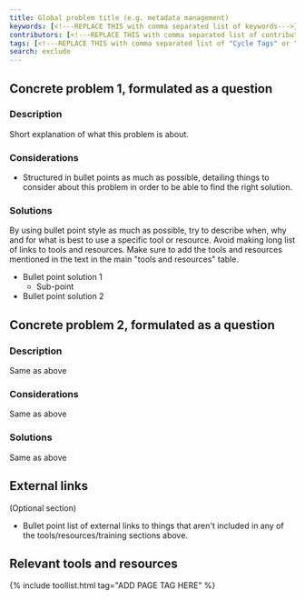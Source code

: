 ```yaml
---
title: Global problem title (e.g. metadata management)
keywords: [<!---REPLACE THIS with comma separated list of keywords--->]
contributors: [<!---REPLACE THIS with comma separated list of contributors--->]
tags: [<!---REPLACE THIS with comma separated list of "Cycle Tags" or "Role Tags"--->]
search: exclude
---
```


## Concrete problem 1, formulated as a question <!-- example: what is the best way to name a file?-->
 
### Description <!-- do not delete this heading and write your text below it -->

Short explanation of what this problem is about.

### Considerations <!-- do not delete this heading and write your text below it -->

* Structured in bullet points as much as possible, detailing things to consider about this problem in order to be able to find the right solution.

### Solutions <!-- do not delete this heading and write your text below it -->

By using bullet point style as much as possible, try to describe when, why and for what is best to use a specific tool or resource. 
Avoid making long list of links to tools and resources.
Make sure to add the tools and resources mentioned in the text in the main "tools and resources" table.

* Bullet point solution 1
  * Sub-point
* Bullet point solution 2


## Concrete problem 2, formulated as a question <!-- example: where to find ontologies?-->
 
### Description <!-- do not delete this heading and write your text below it -->
Same as above

### Considerations <!-- do not delete this heading and write your text below it -->
Same as above

### Solutions <!-- do not delete this heading and write your text below it -->
Same as above

## External links <!-- put this heading between the symbols used for this sentence if you don't use this paragraph -->
(Optional section)
* Bullet point list of external links to things that aren't included in any of the tools/resources/training sections above.

## Relevant tools and resources
<!--- Automatically generated tools table; replace the TAG below with the PROBLEM TAG for this page, so that tools that have this page's tag are listed here. You can get the tag for this page from the [list of tags](https://github.com/elixir-europe/rdmkit/blob/master/_data/tags.yml). If it isn't listed there, please raise an issue.--->

{% include toollist.html tag="ADD PAGE TAG HERE" %}
